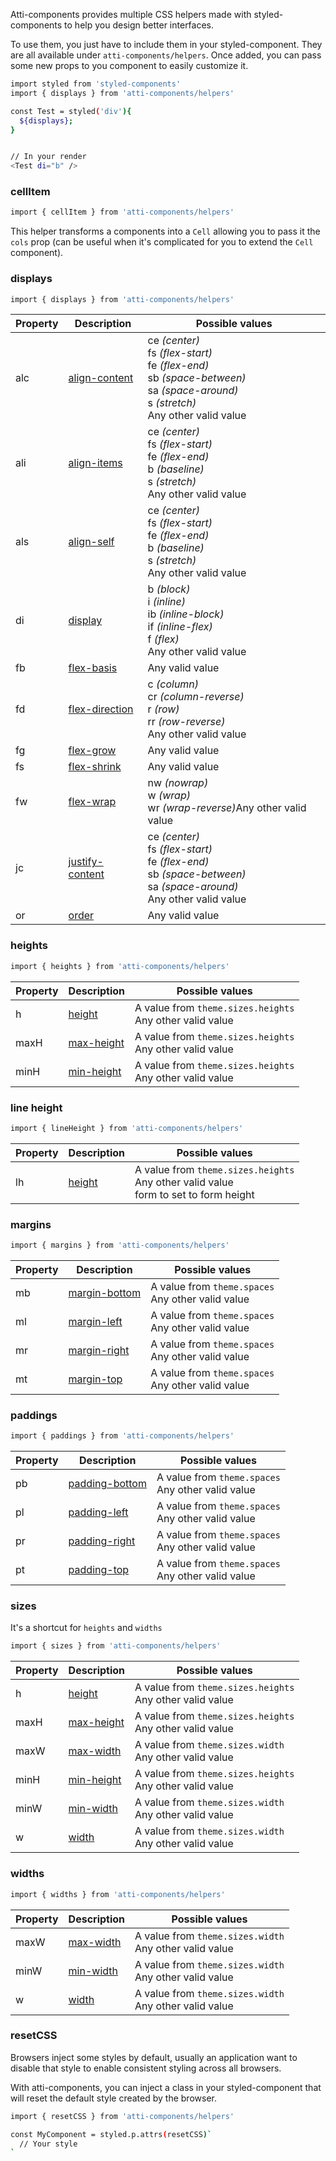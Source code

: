 Atti-components provides multiple CSS helpers made with styled-components to help you design better interfaces.

To use them, you just have to include them in your styled-component. They are all available under `atti-components/helpers`. Once added, you can pass some new props to you component to easily customize it.

```sh
import styled from 'styled-components'
import { displays } from 'atti-components/helpers'

const Test = styled('div'){
  ${displays};
}


// In your render
<Test di="b" />
```

### cellItem

```sh
import { cellItem } from 'atti-components/helpers'
```

This helper transforms a components into a `Cell` allowing you to pass it the `cols` prop (can be useful when it's complicated for you to extend the `Cell` component).

### displays

```sh
import { displays } from 'atti-components/helpers'
```

| Property | Description                                                                     | Possible values                                                                                                                                                              |
| -------- | ------------------------------------------------------------------------------- | ---------------------------------------------------------------------------------------------------------------------------------------------------------------------------- |
| alc      | [align-content](https://www.w3schools.com/cssref/css3_pr_align-content.asp)     | ce <i>(center)</i><br>fs <i>(flex-start)</i><br>fe <i>(flex-end)</i><br>sb <i>(space-between)</i><br>sa <i>(space-around)</i><br>s <i>(stretch)</i><br>Any other valid value |
| ali      | [align-items](https://www.w3schools.com/cssref/css3_pr_align-items.asp)         | ce <i>(center)</i><br>fs <i>(flex-start)</i><br>fe <i>(flex-end)</i><br>b <i>(baseline)</i><br>s <i>(stretch)</i><br>Any other valid value                                   |
| als      | [align-self](https://www.w3schools.com/cssref/css3_pr_align-self.asp)           | ce <i>(center)</i><br>fs <i>(flex-start)</i><br>fe <i>(flex-end)</i><br>b <i>(baseline)</i><br>s <i>(stretch)</i><br>Any other valid value                                   |
| di       | [display](https://www.w3schools.com/cssref/pr_class_display.asp)                | b <i>(block)</i><br>i <i>(inline)</i><br>ib <i>(inline-block)</i><br>if <i>(inline-flex)</i><br>f <i>(flex)</i><br>Any other valid value                                     |
| fb       | [flex-basis](https://www.w3schools.com/cssref/css3_pr_flex-basis.asp)           | Any valid value                                                                                                                                                              |
| fd       | [flex-direction](https://www.w3schools.com/cssref/css3_pr_flex-direction.asp)   | c <i>(column)</i><br>cr <i>(column-reverse)</i><br>r <i>(row)</i><br>rr <i>(row-reverse)</i><br>Any other valid value                                                        |
| fg       | [flex-grow](https://www.w3schools.com/cssref/css3_pr_flex-grow.asp)             | Any valid value                                                                                                                                                              |
| fs       | [flex-shrink](https://www.w3schools.com/cssref/css3_pr_flex-shrink.asp)         | Any valid value                                                                                                                                                              |
| fw       | [flex-wrap](https://www.w3schools.com/cssref/css3_pr_flex-wrap.asp)             | nw <i>(nowrap)</i><br>w <i>(wrap)</i><br>wr <i>(wrap-reverse)</i>Any other valid value<br>                                                                                   |
| jc       | [justify-content](https://www.w3schools.com/cssref/css3_pr_justify-content.asp) | ce <i>(center)</i><br>fs <i>(flex-start)</i><br>fe <i>(flex-end)</i><br>sb <i>(space-between)</i><br>sa <i>(space-around)</i><br>Any other valid value                       |
| or       | [order](https://www.w3schools.com/cssref/css3_pr_order.asp)                     | Any valid value                                                                                                                                                              |

### heights

```sh
import { heights } from 'atti-components/helpers'
```

| Property | Description                                                          | Possible values                                             |
| -------- | -------------------------------------------------------------------- | ----------------------------------------------------------- |
| h        | [height](https://www.w3schools.com/cssref/pr_dim_height.asp)         | A value from `theme.sizes.heights`<br>Any other valid value |
| maxH     | [max-height](https://www.w3schools.com/cssref/pr_dim_max-height.asp) | A value from `theme.sizes.heights`<br>Any other valid value |
| minH     | [min-height](https://www.w3schools.com/cssref/pr_dim_min-height.asp) | A value from `theme.sizes.heights`<br>Any other valid value |

### line height

```sh
import { lineHeight } from 'atti-components/helpers'
```

| Property | Description                                                       | Possible values                                                                           |
| -------- | ----------------------------------------------------------------- | ----------------------------------------------------------------------------------------- |
| lh       | [height](https://www.w3schools.com/cssref/pr_dim_line-height.asp) | A value from `theme.sizes.heights`<br>Any other valid value<br>form to set to form height |

### margins

```sh
import { margins } from 'atti-components/helpers'
```

| Property | Description                                                            | Possible values                                      |
| -------- | ---------------------------------------------------------------------- | ---------------------------------------------------- |
| mb       | [margin-bottom](https://www.w3schools.com/cssref/pr_margin-bottom.asp) | A value from `theme.spaces`<br>Any other valid value |
| ml       | [margin-left](https://www.w3schools.com/cssref/pr_margin-left.asp)     | A value from `theme.spaces`<br>Any other valid value |
| mr       | [margin-right](https://www.w3schools.com/cssref/pr_margin-right.asp)   | A value from `theme.spaces`<br>Any other valid value |
| mt       | [margin-top](https://www.w3schools.com/cssref/pr_margin-top.asp)       | A value from `theme.spaces`<br>Any other valid value |

### paddings

```sh
import { paddings } from 'atti-components/helpers'
```

| Property | Description                                                              | Possible values                                      |
| -------- | ------------------------------------------------------------------------ | ---------------------------------------------------- |
| pb       | [padding-bottom](https://www.w3schools.com/cssref/pr_padding-bottom.asp) | A value from `theme.spaces`<br>Any other valid value |
| pl       | [padding-left](https://www.w3schools.com/cssref/pr_padding-left.asp)     | A value from `theme.spaces`<br>Any other valid value |
| pr       | [padding-right](https://www.w3schools.com/cssref/pr_padding-right.asp)   | A value from `theme.spaces`<br>Any other valid value |
| pt       | [padding-top](https://www.w3schools.com/cssref/pr_padding-top.asp)       | A value from `theme.spaces`<br>Any other valid value |

### sizes

It's a shortcut for `heights` and `widths`

```sh
import { sizes } from 'atti-components/helpers'
```

| Property | Description                                                          | Possible values                                             |
| -------- | -------------------------------------------------------------------- | ----------------------------------------------------------- |
| h        | [height](https://www.w3schools.com/cssref/pr_dim_height.asp)         | A value from `theme.sizes.heights`<br>Any other valid value |
| maxH     | [max-height](https://www.w3schools.com/cssref/pr_dim_max-height.asp) | A value from `theme.sizes.heights`<br>Any other valid value |
| maxW     | [max-width](https://www.w3schools.com/cssref/pr_dim_max-width.asp)   | A value from `theme.sizes.width`<br>Any other valid value   |
| minH     | [min-height](https://www.w3schools.com/cssref/pr_dim_min-height.asp) | A value from `theme.sizes.heights`<br>Any other valid value |
| minW     | [min-width](https://www.w3schools.com/cssref/pr_dim_min-width.asp)   | A value from `theme.sizes.width`<br>Any other valid value   |
| w        | [width](https://www.w3schools.com/cssref/pr_dim_width.asp)           | A value from `theme.sizes.width`<br>Any other valid value   |

### widths

```sh
import { widths } from 'atti-components/helpers'
```

| Property | Description                                                        | Possible values                                           |
| -------- | ------------------------------------------------------------------ | --------------------------------------------------------- |
| maxW     | [max-width](https://www.w3schools.com/cssref/pr_dim_max-width.asp) | A value from `theme.sizes.width`<br>Any other valid value |
| minW     | [min-width](https://www.w3schools.com/cssref/pr_dim_min-width.asp) | A value from `theme.sizes.width`<br>Any other valid value |
| w        | [width](https://www.w3schools.com/cssref/pr_dim_width.asp)         | A value from `theme.sizes.width`<br>Any other valid value |

### resetCSS

Browsers inject some styles by default, usually an application want to disable that style to enable consistent styling across all browsers.

With atti-components, you can inject a class in your styled-component that will reset the default style created by the browser.

```sh
import { resetCSS } from 'atti-components/helpers'

const MyComponent = styled.p.attrs(resetCSS)`
  // Your style
`

```
